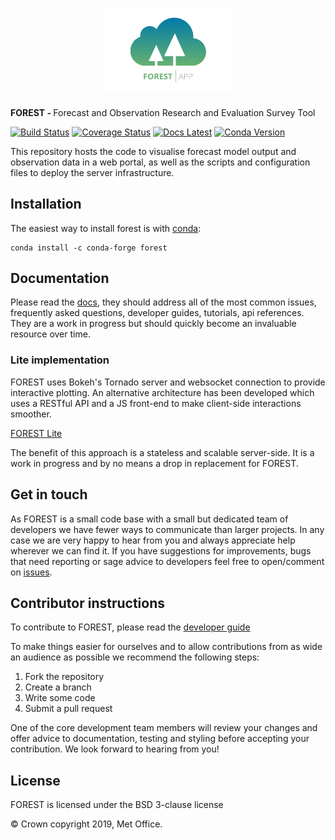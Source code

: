 <h1 align="center">
  <a href="https://forest-informaticslab.readthedocs.io/en/latest/" style="display: block; margin: 0 auto;">
   <img src="https://raw.githubusercontent.com/MetOffice/forest/master/forest-logo-small.png"
        style="max-width: 40%;" alt="FOREST"></a>
</h1>

<span><strong>FOREST - </strong> 
  Forecast and Observation Research and Evaluation Survey Tool
  </span>

[![Build Status](https://travis-ci.com/MetOffice/forest.svg?branch=master)](https://travis-ci.com/MetOffice/forest)
[![Coverage Status](https://coveralls.io/repos/github/MetOffice/forest/badge.svg?branch=master)](https://coveralls.io/github/MetOffice/forest?branch=master)
[![Docs Latest](https://img.shields.io/badge/docs-latest-blue)](https://forest-informaticslab.readthedocs.io/en/latest/)
[![Conda Version](https://img.shields.io/conda/vn/conda-forge/forest.svg)](https://anaconda.org/conda-forge/forest)

This repository hosts the code to visualise forecast model output and observation data in a web portal, as well as the scripts and configuration files to deploy the server infrastructure.


## Installation

The easiest way to install forest is with [conda](https://conda.io/miniconda.html):

    conda install -c conda-forge forest

## Documentation

Please read the [docs](https://forest-informaticslab.readthedocs.io), they
should address all of the most common issues, frequently asked questions, developer
guides, tutorials, api references. They are a work in progress but should
quickly become an invaluable resource over time.

### Lite implementation

FOREST uses Bokeh's Tornado server and websocket connection to provide interactive plotting. An alternative architecture has
been developed which uses a RESTful API and a JS front-end to make client-side interactions smoother.

[FOREST Lite](https://github.com/MetOffice/forest-lite)

The benefit of this approach is a stateless and scalable server-side. It is a work in progress and by no means a drop in replacement for FOREST.

## Get in touch

As FOREST is a small code base with a small but dedicated team of developers we have fewer ways to communicate than larger projects. In any case we are very happy to hear from you and always appreciate help wherever we can find it. If you have suggestions for improvements, bugs that need reporting or sage advice to developers feel free to open/comment on [issues](https://github.com/MetOffice/forest/issues).

## Contributor instructions

To contribute to FOREST, please read the [developer guide](https://forest-informaticslab.readthedocs.io/en/latest/guide.html)

To make things easier for ourselves and to allow contributions from as wide an audience as possible we recommend the following steps:

 1. Fork the repository
 1. Create a branch
 1. Write some code
 1. Submit a pull request
 
One of the core development team members will review your changes and offer advice to documentation, testing and styling before accepting your contribution. We look forward to hearing from you!


## License

FOREST is licensed under the BSD 3-clause license

© Crown copyright 2019, Met Office. 
